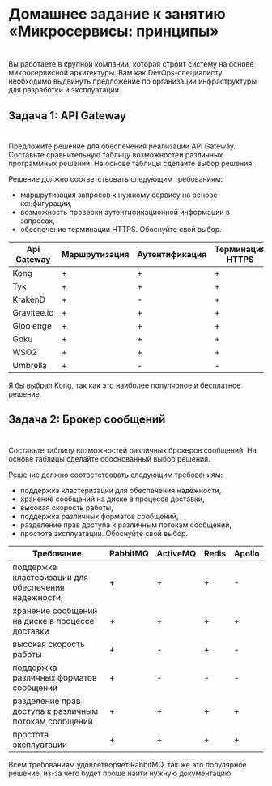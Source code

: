 # Домашнее задание к занятию «Микросервисы: принципы»
#
Вы работаете в крупной компании, которая строит систему на основе микросервисной архитектуры. Вам как DevOps-специалисту необходимо выдвинуть предложение по организации инфраструктуры для разработки и эксплуатации.

## Задача 1: API Gateway
#

Предложите решение для обеспечения реализации API Gateway. Составьте сравнительную таблицу возможностей различных программных решений. На основе таблицы сделайте выбор решения.

Решение должно соответствовать следующим требованиям:

* маршрутизация запросов к нужному сервису на основе конфигурации,
* возможность проверки аутентификационной информации в запросах,
* обеспечение терминации HTTPS.
Обоснуйте свой выбор.

| Api Gateway | Маршрутизация | Аутентификация | Терминация HTTPS |
|-------------|---------------|----------------|------------------|
| Kong        | +             | +              | +                |
| Tyk         | +             | +              | +                |
| KrakenD     | +             | -              | +                |
| Gravitee.io | +             | +              | +                |
| Gloo enge   | +             | +              | +                |
| Goku        | +             | +              | +                |
| WSO2        | +             | +              | +                |
| Umbrella    | +             | -              | -                |

Я бы выбрал Kong, так как это наиболее популярное и бесплатное решение.

## Задача 2: Брокер сообщений
#

Составьте таблицу возможностей различных брокеров сообщений. На основе таблицы сделайте обоснованный выбор решения.

Решение должно соответствовать следующим требованиям:

* поддержка кластеризации для обеспечения надёжности,
* хранение сообщений на диске в процессе доставки,
* высокая скорость работы,
* поддержка различных форматов сообщений,
* разделение прав доступа к различным потокам сообщений,
* простота эксплуатации.
Обоснуйте свой выбор.

| Требование                                              | RabbitMQ | ActiveMQ | Redis | Apollo |
|---------------------------------------------------------|----------|----------|-------|--------|
| поддержка кластеризации для обеспечения надёжности,     | +        | +        | +     | -      |
| хранение сообщений на диске в процессе доставки         | +        | +        | +     | +      |
| высокая скорость работы                                 | +        | -        | +     | -      |
| поддержка различных форматов сообщений                  | +        | -        | -     | -      |
| разделение прав доступа к различным потокам сообщений   | +        | +        | +     | +      |
| простота эксплуатации                                   | +        | +        | +     | +      |

Всем требованиям удовлетворяет RabbitMQ, так же это популярное решение, из-за чего будет проще найти нужную документацию
